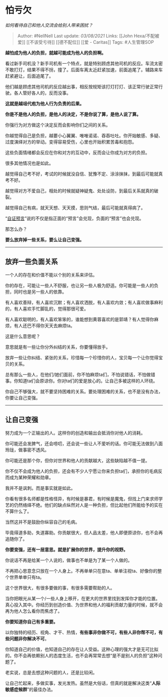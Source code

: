 # 怕亏欠
*如何看待自己和他人交流会给别人带来困扰？*

> Author: #NellNell 
Last update: *03/08/2021* 
Links: [[John Hexa/不配被爱]] [[不该受亏待]] [[德不配位]] [[爱 - Caritas]]
Tags:   #人生管理SOP  
  

**越怕成为他人的负担，就越可能成为他人的负担啊。**

看过新手司机没？新手司机有一个特点，就是特别顾虑其他司机的反应。车流太密不敢打灯，结果不得不拐，撞了。后面车离太近赶紧加速，前面追尾了。辅路来车赶紧避让，后面追尾了。

他们越是顾虑其他司机的反应越出事，相反按规矩该打灯打灯、该正常行驶正常行驶。各人管好各人的，反而没事。

**这就是越俎代庖为他人行为负责的后果。**

**你是不是他人的负担，是他人的决定，不是你说了算，是他人说了算。**

你强行为对方做这个决定反而会影响你们之间的关系。

你越觉得自己是负担，越要小心翼翼、唯唯诺诺、吞吞吐吐。你开始敏感、多疑、过度演绎对方的举动。变得容易受伤，心里也开始积累苦毒和抱怨。

这些负面情绪都会反应在你和对方的互动中，反而会让你成为对方的负担。

很多其他情况也是如此。

越觉得自己考不好，考试的时候就没自信、犹豫不定、涂涂抹抹，到最后可能就真考不好。

越觉得对方不爱自己，相处的时候就疑神疑鬼、处处设防，到最后关系就真的破裂。

越觉得自己有病，就天天想、天天摸，思则气结，最后可能就真得病了。

“[自证预言](https://www.zhihu.com/question/469081139/answer/1981183914)”说的不仅是指正面的“预言”会兑现，负面的“预言”也会兑现。

那怎么办？

**要么放弃掉一些关系，要么让自己变强。**

---

## 放弃一些负面关系

一个人的存在和价值不能以个别的关系来评估。

你的存在，可能让一些人不舒服，也让另一些人极为舒适。你可能是一些人的负担，同时也是另一些人的依靠。

有人喜欢善辩，有人喜欢沉默；有人喜欢洒脱，有人喜欢内敛；有人喜欢做事麻利的，有人喜欢手忙脚乱的，觉得那很可爱。

有人喜欢聪明的，有人喜欢笨笨的，谁能想到黄蓉喜欢的是郭靖？有人觉得你麻烦，有人还巴不得你天天去麻烦ta。

这是什么意思呢？

意思就是有一些让你分外纠结的关系，你要懂得放手。

放弃一些让你纠结、紧张的关系，珍惜每一个珍惜你的人，宝贝每一个让你觉得宝贝的关系。

总有那么一些人，在他们/她们面前，你不怕麻烦ta们，不怕说错话，不怕做错事。你知道ta们会原谅你。你对ta们的爱是放心的。让自己多被这样的人环绕。

你自己不够强大，就不要坚持困难的关系。要处理困难的关系，也不是没有办法，你要让自己变强。

---

## **让自己变强**

努力成为一个正输出的人。这样你的创造和输出会抵消你对他人的消耗。

你可能还会发脾气，还会唠叨，还会说一些让人不爱听的话。你可能无法做到八面玲珑，做事密不透风。

你可能还是那个你，但你对世界和他人的贡献越大，这些缺陷越不值一提。

你不仅不会成为他人的负担，还会有不少人宁愿让你来负担ta们，承担你的毛病反而成为某种荣耀和勋章。

我并不是讽刺。而是事实就是如此。

你看有很多名师都是性格怪异，有时候是暴君，有时候是魔鬼，但找上门来求师学艺的仍然络绎不绝。他们的缺点纵然对人是一种负担，但比起他们所能给予的实在不算什么了。

当然这并不是鼓励你纵容自己的毛病。

毕竟得道多助，失道寡助。你贡献很大，但人品太差，他人即便原谅你，也不会再追随你了。

**你要变强，还有一层意思。就是扩展你的世界，提升你的视野。**

你说话不再是给某一个人说的，做事也不单是为了某一个人做的。

不再把心思意念只放在一个人身上。不再单单只在意ta、单单注视ta、好像你的整个世界单单只有ta。

这个世界很大，有很多要做的事，有很多需要帮助的人。

当你把眼光从某一个/一些人身上移开，在更大的世界里找到发挥你才能的位置。真心投入其中。你经历到创造价值、为世界和他人的福利贡献力量的时候，就不会再为他人怎么看你而焦虑了。

**你要知道你自己有多重要。**

以你独特的经历、视角、才干、热情，**有些事非你做不可，有些人非你帮不可，有些问题非你解决不可**。

你知道自己的价值，也知道自己的存在让人受益。这种心理的强大才是无可比拟的。你不会再依赖别人的态度生活，也不会再常常去想“是不是别人的负担”这种问题了。

老实说，总是去想这种问题的人，还是比较闲。

让自己忙起来，多做实事，发光发热。虽然是大俗话，但真的就是解决这类“**人际敏感症候群**”的最佳办法。